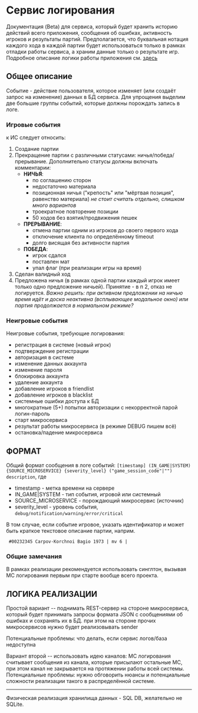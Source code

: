 # Сервис логирования

Документация (Beta) для сервиса, который будет хранить историю действий всего приложения, сообщения об ошибках, активность игроков и результаты партий. Предполагается, что буквальная нотация каждого хода в каждой партии будет использоваться только в рамках отладки работы сервиса, а храним данные только о результате игр. Подробное описание логики работы приложения см. [здесь](arch.md) 

## Общее описание

Событие - действие пользователя, которое изменяет (или создаёт запрос на изменение) данных в БД сервиса.
Для упрощения выделим две большие группы событий, которые должны порождать запись в логе.

### Игровые события

к ИС следует относить:

1. Создание партии
2. Прекращение партии с различными статусами: ничья/победа/прерывание. Дополнительно статусы должны включать комментарии:
   * **НИЧЬЯ**:
     * по соглашению сторон
     * недостаточно материала
     * позиционная ничья ("крепость" или "мёртвая позиция", равенство материала)  *не стоит считать отдельно, слишком много вариантов*
     * троекратное повторение позиции
     * 50 ходов без взятия/продвижения пешек
   * **ПРЕРЫВАНИЕ**:
     * отмена партии одним из игроков до своего первого хода
     * отключение клиента по определённому timeout
     * долго висящая без активности партия
   * **ПОБЕДА**:
     * игрок сдался
     * поставлен мат
     * упал флаг (при реализации игры на время)
3. Сделан валидный ход
4. Предложена ничья (в рамках одной партии каждый игрок имеет только одно предложение ничьей). Принятие - в п 2,  отказ не логируется.
*Важно решить: при активном предложении на ничью время идёт и доска неактивна (всплывающее модальное окно) или партия продолжается в нормальном режиме?*

### Неигровые события

Неигровые события, требующие логирования:

* регистрация в системе  (новый игрок)
* подтверждение регистрации
* авторизация в системе
* изменение данных аккаунта
* изменение пароля
* блокировка аккаунта
* удаление аккаунта
* добавление игроков в friendlist
* добавление игроков в blacklist
* системные ошибки доступа к БД
* многократные (5+) попытки авторизации с некорректной парой логин-пароль
* старт микросервиса
* результат работы микросервиса (в режиме DEBUG пишем всё)
* остановка/падение микросервиса

## ФОРМАТ

Общий формат сообщения в логе событий:
```[timestamp] (IN_GAME|SYSTEM) {SOURCE_MICROSERVICE} {severity_level} ("game_session_code"|"") description```, где

* timestamp -  метка времени на сервере
* IN_GAME|SYSTEM - тип события, игровой или системный
* SOURCE_MICROSERVICE - порождающий микросервис (источник)
* severity_level - уровень события, `debug/notification/warning/error/critical`

В том случае, если событие игровое, указать идентификатор и может быть краткое текстовое описание партии, наприм.

```text
 #00232345 Carpov-Korchnoi Bagio 1973 | mv 6 |
```

### Общие замечания

В рамках реализации рекомендуется использовать синглтон, вызывая МС логирования первым при старте вообще всего проекта.

## ЛОГИКА РЕАЛИЗАЦИИ

Простой вариант  -- поднимать REST-сервер на стороне микросервиса, который будет принимать запросы формата JSON с сообщениями об ошибках и сохранять их в БД. при этом на стороне прочих микросервисов нужно будет реализовывать sender

Потенциальные проблемы: что делать, если сервис логов/база недоступна

Вариант второй -- использовать идею каналов: МС логирования считывает сообщения из канала, которые присылают остальные МС, при этом канал не закрывается на протяжении работы всей системы.
Потенциальные проблемы: нужно обговорить нюансы и потенциальные сложности реализации такого в распределённой системе.

____

Физическая реализация хранилища данных - SQL DB, желательно не SQLite.

